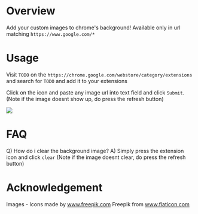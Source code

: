 # Overview

Add your custom images to chrome's background! Available only in url matching `https://www.google.com/*`

# Usage

Visit `TODO` on the `https://chrome.google.com/webstore/category/extensions` and search for `TODO` and add it to your extensions

Click on the icon and paste any image url into text field and click `Submit`. (Note if the image doesnt show up, do press the refresh button)

![](../images/ss.png)

# FAQ

Q) How do i clear the background image?
A) Simply press the extension icon and click `clear` (Note if the image doesnt clear, do press the refresh button)

# Acknowledgement

Images - Icons made by www.freepik.com Freepik from www.flaticon.com
